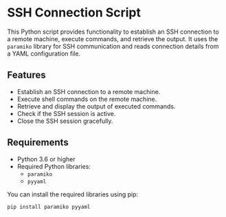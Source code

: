 # SSH Connection Script

This Python script provides functionality to establish an SSH connection to a remote machine, execute commands, and retrieve the output. It uses the `paramiko` library for SSH communication and reads connection details from a YAML configuration file.

## Features

- Establish an SSH connection to a remote machine.
- Execute shell commands on the remote machine.
- Retrieve and display the output of executed commands.
- Check if the SSH session is active.
- Close the SSH session gracefully.

## Requirements

- Python 3.6 or higher
- Required Python libraries:
  - `paramiko`
  - `pyyaml`

You can install the required libraries using pip:

```bash
pip install paramiko pyyaml
